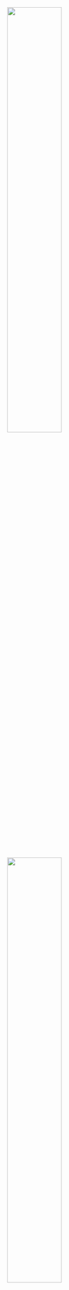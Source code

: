 <div>
  <img height="50%" src="https://github-readme-stats.vercel.app/api?username=S4T0RU&show_icons=true&theme=light"/>
  <img height="50%" src="https://github-readme-stats.vercel.app/api/top-langs/?username=S4T0RU&layout=compact&theme=light"/>
</div>
